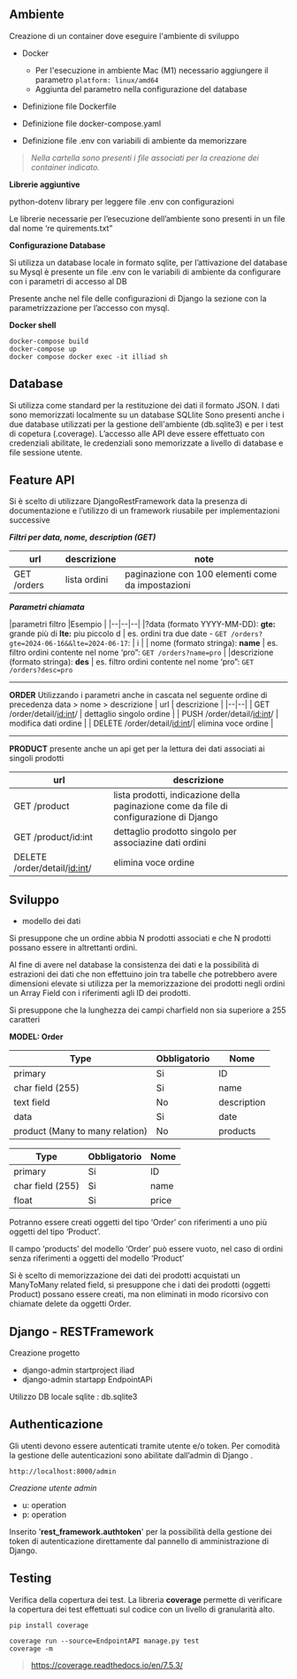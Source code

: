 ## Ambiente
Creazione di un container dove eseguire l'ambiente di sviluppo
 - Docker
      -   Per l'esecuzione in ambiente Mac (M1) necessario aggiungere il parametro `platform: linux/amd64`
      -  Aggiunta del parametro nella configurazione del database   
   
 - Definizione file Dockerfile   
 - Definizione file docker-compose.yaml  
 - Definizione file .env con variabili di ambiente da memorizzare

> *Nella cartella sono presenti i file associati per la creazione dei container indicato.*

  

**Librerie aggiuntive**

python-dotenv library per leggere file .env con configurazioni

Le librerie necessarie per l’esecuzione dell’ambiente sono presenti in un file dal nome ‘re  quirements.txt”


**Configurazione Database**

Si utilizza un database locale in formato sqlite, per l’attivazione del database su Mysql è presente un file .env con le variabili di ambiente da configurare con i parametri di accesso al DB

Presente anche nel file delle configurazioni di Django la sezione con la parametrizzazione per l’accesso con mysql.

**Docker shell**

    docker-compose build    
    docker-compose up
    docker compose docker exec -it illiad sh

  
  

## Database

Si utilizza come standard per la restituzione dei dati il formato JSON. I dati sono memorizzati localmente su un database SQLIite 
Sono presenti anche i due database utilizzati per la gestione dell'ambiente (db.sqlite3) e per i test di copetura (.coverage).
L’accesso alle API deve essere effettuato con credenziali abilitate, le credenziali sono memorizzate a livello di database e file sessione utente.

## **Feature API**

Si è scelto di utilizzare DjangoRestFramework data la presenza di documentazione e l’utilizzo di un framework riusabile per implementazioni successive

  

***Filtri per data, nome, description (GET)***
    
|url |descrizione  |  note|
|--|--|--|
|GET /orders  | lista ordini |paginazione con 100 elementi come da impostazioni |

***Parametri chiamata***


|parametri filtro |Esempio  | 
|--|--|--|
|?data (formato YYYY-MM-DD): **gte:** grande più di **lte:** piu piccolo d | es. ordini tra due date - `GET /orders?gte=2024-06-16&&lte=2024-06-17`: | i |
| nome  (formato stringa): **name** | es. filtro ordini contente nel nome ‘pro”: `GET /orders?name=pro` |
|descrizione (formato stringa): **des** | es. filtro ordini contente nel  nome ‘pro”: `GET /orders?desc=pro`

 ---------- 
**ORDER**
Utilizzando i parametri anche in cascata nel seguente ordine di precedenza data > nome > descrizione
| url | descrizione |
|--|--|
| GET /order/detail/<id:int>/ | dettaglio singolo ordine |
| PUSH /order/detail/<id:int>/ | modifica dati ordine |
|  DELETE /order/detail/<id:int>/| elimina voce ordine |

-----------    
**PRODUCT**
 presente anche un api get per la lettura dei dati associati ai singoli prodotti
    
| url |  descrizione|
|--|--|
| GET /product | lista prodotti, indicazione della paginazione come da file di configurazione di Django|
| GET /product/id:int |dettaglio prodotto singolo per associazine dati ordini|
|  DELETE /order/detail/<id:int>/| elimina voce ordine |
  
 

## Sviluppo

-   modello dei dati    

Si presuppone che un ordine abbia N prodotti associati e che N prodotti possano essere in altrettanti ordini.

Al fine di avere nel database la consistenza dei dati e la possibilità di estrazioni dei dati che non effettuino join tra tabelle che potrebbero avere dimensioni elevate si utilizza per la memorizzazione dei prodotti negli ordini un Array Field con i riferimenti agli ID dei prodotti.  

Si presuppone che la lunghezza dei campi charfield non sia superiore a 255 caratteri



**MODEL: Order**

| Type | Obbligatorio | Nome|
|--|--|--|
| primary | Si |ID |
|char field (255)  | Si | name|
| text field | No | description|
| data | Si | date|
| product (Many to many relation) | No |products |


  | Type | Obbligatorio | Nome|
|--|--|--|
| primary | Si |ID |
| char field (255) | Si | name|
| float |Si  | price|

Potranno essere creati oggetti del tipo ‘Order’ con riferimenti a uno più oggetti del tipo ‘Product’.

Il campo ‘products’ del modello ‘Order’ può essere vuoto, nel caso di ordini senza riferimenti a oggetti del modello ‘Product’

Si è scelto di memorizzazione dei dati dei prodotti acquistati un ManyToMany related field, si presuppone che i dati dei prodotti (oggetti Product) possano essere creati, ma non eliminati in modo ricorsivo con chiamate delete da oggetti Order.

## Django - RESTFramework

Creazione progetto

 - django-admin startproject iliad
 - django-admin startapp EndpointAPi

Utilizzo DB locale sqlite : db.sqlite3



## Authenticazione

Gli utenti devono essere autenticati tramite utente e/o token. Per comodità la gestione delle autenticazioni sono abilitate dall’admin di Django .  

    http://localhost:8000/admin

  *Creazione utente admin*
 - u: operation
 - p: operation
  
Inserito '**rest_framework.authtoken**' per la possibilità della gestione dei token di autenticazione direttamente dal pannello di amministrazione di Django.

  

## Testing

Verifica della copertura dei test. La libreria **coverage** permette di verificare la copertura dei test effettuati sul codice con un livello di granularità alto.

    pip install coverage

    coverage run --source=EndpointAPI manage.py test
    coverage -m    

> https://coverage.readthedocs.io/en/7.5.3/